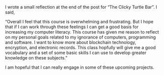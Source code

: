 I wrote a small reflection at the end of the post for “The Clicky Turtle Bar”. I said,

“Overall I feel that this course is overwhelming and frustrating. But I hope that if I can work through these feelings I can get a good basis for increasing my computer literacy. This course has given me reason to reflect on my personal goals related to my ignorance of computers, programming and software. I want to know more about blockchain technology, encryption, and electronic records. This class hopfully will give me a good vocabulary and a set of some basic skills I can use to develop greater knowledge on these subjects.”

I am hopeful that I can really engage in some of these upcoming projects.
